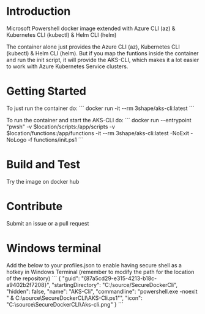 # Introduction 
Microsoft Powershell docker image extended with Azure CLI (az) &amp; Kubernetes CLI (kubectl) &amp; Helm CLI (helm)

The container alone just provides the Azure CLI (az), Kubernetes CLI (kubectl) & Helm CLI (helm).
But if you map the funtions inside the container and run the init script, it will provide the AKS-CLI, which makes it a lot easier to work with Azure Kubernetes Service clusters.

# Getting Started
To just run the container do:
´´´
docker run -it --rm 3shape/aks-cli:latest
´´´

To run the container and start the AKS-CLI do:
´´´
docker run --entrypoint "pwsh" -v $location/scripts:/app/scripts -v $location/functions:/app/functions -it --rm 3shape/aks-cli:latest -NoExit -NoLogo -f functions/init.ps1
´´´

# Build and Test
Try the image on docker hub

# Contribute
Submit an issue or a pull request

<!-- If you want to learn more about creating good readme files then refer the following [guidelines](https://docs.microsoft.com/en-us/azure/devops/repos/git/create-a-readme?view=azure-devops). You can also seek inspiration from the below readme files:
- [ASP.NET Core](https://github.com/aspnet/Home)
- [Visual Studio Code](https://github.com/Microsoft/vscode)
- [Chakra Core](https://github.com/Microsoft/ChakraCore) -->


# Windows terminal
Add the below to your profiles.json to enable having secure shell as a hotkey in Windows Terminal (remember to modify the path for the location of the repository)
´´´
{
    "guid": "{87a5cd29-e315-4213-b18c-a9402b2f7208}",
    "startingDirectory": "C:/source/SecureDockerCli",
    "hidden": false,
    "name": "AKS-Cli",
    "commandline": "powershell.exe -noexit  \" & C:\\source\\SecureDockerCLI\\AKS-Cli.ps1\"",
    "icon": "C:\\source\\SecureDockerCLI\\Aks-cli.png"
}
´´´